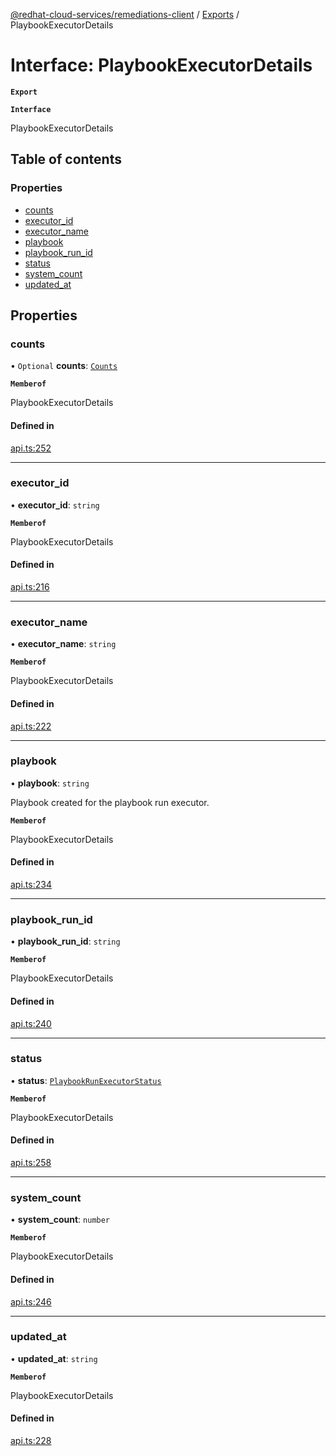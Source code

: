 [@redhat-cloud-services/remediations-client](../README.md) / [Exports](../modules.md) / PlaybookExecutorDetails

# Interface: PlaybookExecutorDetails

**`Export`**

**`Interface`**

PlaybookExecutorDetails

## Table of contents

### Properties

- [counts](PlaybookExecutorDetails.md#counts)
- [executor\_id](PlaybookExecutorDetails.md#executor_id)
- [executor\_name](PlaybookExecutorDetails.md#executor_name)
- [playbook](PlaybookExecutorDetails.md#playbook)
- [playbook\_run\_id](PlaybookExecutorDetails.md#playbook_run_id)
- [status](PlaybookExecutorDetails.md#status)
- [system\_count](PlaybookExecutorDetails.md#system_count)
- [updated\_at](PlaybookExecutorDetails.md#updated_at)

## Properties

### counts

• `Optional` **counts**: [`Counts`](Counts.md)

**`Memberof`**

PlaybookExecutorDetails

#### Defined in

[api.ts:252](https://github.com/RedHatInsights/javascript-clients/blob/master/packages/remediations/api.ts#L252)

___

### executor\_id

• **executor\_id**: `string`

**`Memberof`**

PlaybookExecutorDetails

#### Defined in

[api.ts:216](https://github.com/RedHatInsights/javascript-clients/blob/master/packages/remediations/api.ts#L216)

___

### executor\_name

• **executor\_name**: `string`

**`Memberof`**

PlaybookExecutorDetails

#### Defined in

[api.ts:222](https://github.com/RedHatInsights/javascript-clients/blob/master/packages/remediations/api.ts#L222)

___

### playbook

• **playbook**: `string`

Playbook created for the playbook run executor.

**`Memberof`**

PlaybookExecutorDetails

#### Defined in

[api.ts:234](https://github.com/RedHatInsights/javascript-clients/blob/master/packages/remediations/api.ts#L234)

___

### playbook\_run\_id

• **playbook\_run\_id**: `string`

**`Memberof`**

PlaybookExecutorDetails

#### Defined in

[api.ts:240](https://github.com/RedHatInsights/javascript-clients/blob/master/packages/remediations/api.ts#L240)

___

### status

• **status**: [`PlaybookRunExecutorStatus`](../enums/PlaybookRunExecutorStatus.md)

**`Memberof`**

PlaybookExecutorDetails

#### Defined in

[api.ts:258](https://github.com/RedHatInsights/javascript-clients/blob/master/packages/remediations/api.ts#L258)

___

### system\_count

• **system\_count**: `number`

**`Memberof`**

PlaybookExecutorDetails

#### Defined in

[api.ts:246](https://github.com/RedHatInsights/javascript-clients/blob/master/packages/remediations/api.ts#L246)

___

### updated\_at

• **updated\_at**: `string`

**`Memberof`**

PlaybookExecutorDetails

#### Defined in

[api.ts:228](https://github.com/RedHatInsights/javascript-clients/blob/master/packages/remediations/api.ts#L228)

